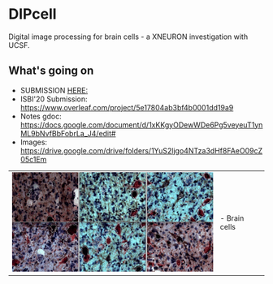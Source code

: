 DIPcell
=======

Digital image processing for brain cells - a XNEURON investigation with UCSF.

What's going on
---------------

-	SUBMISSION [HERE:](ISBI20_0803_MS.pdf)
-	ISBI'20 Submission: https://www.overleaf.com/project/5e17804ab3bf4b0001dd19a9
-	Notes gdoc: https://docs.google.com/document/d/1xKKgyODewWDe6Pg5veyeuT1ynML9bNvfBbFobrLa_J4/edit#
-	Images: https://drive.google.com/drive/folders/1YuS2ljgo4NTza3dHf8FAeO09cZ05c1Em

<table border="0">
 <tr>
    <td><img src="https://github.com/dani-lbnl/dipcell/blob/master/ISBI2020/isbi2020_lea.jpg" width="400">
    </td>
    <td>
     <p>
      - Brain cells
      </td>
 </tr>
</table>
